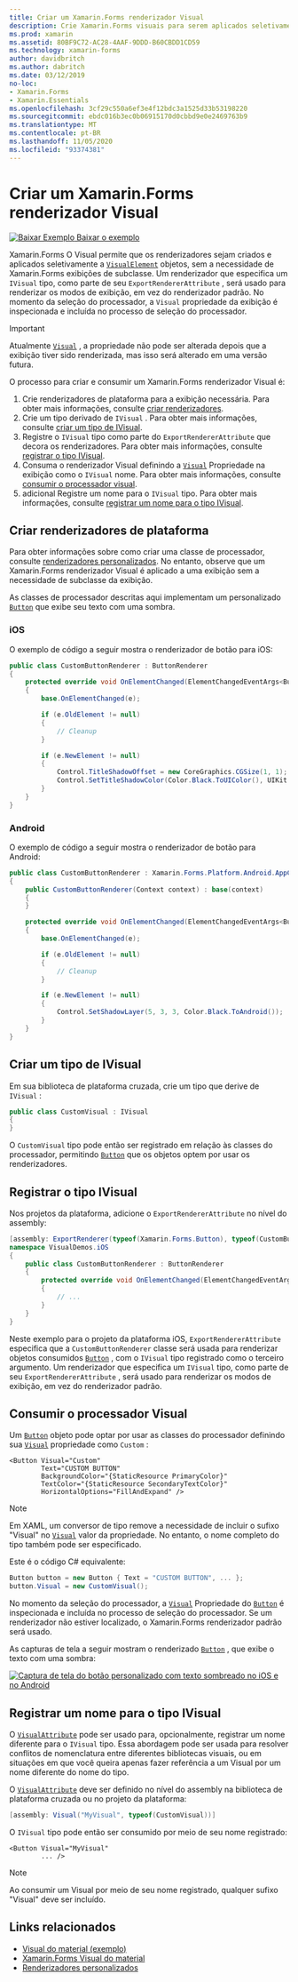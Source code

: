 ```yaml
---
title: Criar um Xamarin.Forms renderizador Visual
description: Crie Xamarin.Forms visuais para serem aplicados seletivamente a objetos visualelement, sem precisar de Xamarin.Forms exibições de subclasse.
ms.prod: xamarin
ms.assetid: 80BF9C72-AC28-4AAF-9DDD-B60CBDD1CD59
ms.technology: xamarin-forms
author: davidbritch
ms.author: dabritch
ms.date: 03/12/2019
no-loc:
- Xamarin.Forms
- Xamarin.Essentials
ms.openlocfilehash: 3cf29c550a6ef3e4f12bdc3a1525d33b53198220
ms.sourcegitcommit: ebdc016b3ec0b06915170d0cbbd9e0e2469763b9
ms.translationtype: MT
ms.contentlocale: pt-BR
ms.lasthandoff: 11/05/2020
ms.locfileid: "93374381"
---
```

# <a name="create-a-no-locxamarinforms-visual-renderer"></a>Criar um Xamarin.Forms renderizador Visual

[![Baixar Exemplo](~/media/shared/download.png) Baixar o exemplo](/samples/xamarin/xamarin-forms-samples/userinterface-visualdemos)

Xamarin.Forms O Visual permite que os renderizadores sejam criados e aplicados seletivamente a [`VisualElement`](xref:Xamarin.Forms.VisualElement) objetos, sem a necessidade de Xamarin.Forms exibições de subclasse. Um renderizador que especifica um `IVisual` tipo, como parte de seu `ExportRendererAttribute` , será usado para renderizar os modos de exibição, em vez do renderizador padrão. No momento da seleção do processador, a `Visual` propriedade da exibição é inspecionada e incluída no processo de seleção do processador.

> [!IMPORTANT]
> Atualmente [`Visual`](xref:Xamarin.Forms.VisualElement.Visual) , a propriedade não pode ser alterada depois que a exibição tiver sido renderizada, mas isso será alterado em uma versão futura.

O processo para criar e consumir um Xamarin.Forms renderizador Visual é:

1. Crie renderizadores de plataforma para a exibição necessária. Para obter mais informações, consulte [criar renderizadores](#create-platform-renderers).
1. Crie um tipo derivado de `IVisual` . Para obter mais informações, consulte [criar um tipo de IVisual](#create-an-ivisual-type).
1. Registre o `IVisual` tipo como parte do `ExportRendererAttribute` que decora os renderizadores. Para obter mais informações, consulte [registrar o tipo IVisual](#register-the-ivisual-type).
1. Consuma o renderizador Visual definindo a [`Visual`](xref:Xamarin.Forms.VisualElement.Visual) Propriedade na exibição como o `IVisual` nome. Para obter mais informações, consulte [consumir o processador visual](#consume-the-visual-renderer).
1. adicional Registre um nome para o `IVisual` tipo. Para obter mais informações, consulte [registrar um nome para o tipo IVisual](#register-a-name-for-the-ivisual-type).

## <a name="create-platform-renderers"></a>Criar renderizadores de plataforma

Para obter informações sobre como criar uma classe de processador, consulte [renderizadores personalizados](~/xamarin-forms/app-fundamentals/custom-renderer/index.md). No entanto, observe que um Xamarin.Forms renderizador Visual é aplicado a uma exibição sem a necessidade de subclasse da exibição.

As classes de processador descritas aqui implementam um personalizado [`Button`](xref:Xamarin.Forms.Button) que exibe seu texto com uma sombra.

### <a name="ios"></a>iOS

O exemplo de código a seguir mostra o renderizador de botão para iOS:

```csharp
public class CustomButtonRenderer : ButtonRenderer
{
    protected override void OnElementChanged(ElementChangedEventArgs<Button> e)
    {
        base.OnElementChanged(e);

        if (e.OldElement != null)
        {
            // Cleanup
        }

        if (e.NewElement != null)
        {
            Control.TitleShadowOffset = new CoreGraphics.CGSize(1, 1);
            Control.SetTitleShadowColor(Color.Black.ToUIColor(), UIKit.UIControlState.Normal);
        }
    }
}
```

### <a name="android"></a>Android

O exemplo de código a seguir mostra o renderizador de botão para Android:

```csharp
public class CustomButtonRenderer : Xamarin.Forms.Platform.Android.AppCompat.ButtonRenderer
{
    public CustomButtonRenderer(Context context) : base(context)
    {
    }

    protected override void OnElementChanged(ElementChangedEventArgs<Button> e)
    {
        base.OnElementChanged(e);

        if (e.OldElement != null)
        {
            // Cleanup
        }

        if (e.NewElement != null)
        {
            Control.SetShadowLayer(5, 3, 3, Color.Black.ToAndroid());
        }
    }
}
```

## <a name="create-an-ivisual-type"></a>Criar um tipo de IVisual

Em sua biblioteca de plataforma cruzada, crie um tipo que derive de `IVisual` :

```csharp
public class CustomVisual : IVisual
{
}
```

O `CustomVisual` tipo pode então ser registrado em relação às classes do processador, permitindo [`Button`](xref:Xamarin.Forms.Button) que os objetos optem por usar os renderizadores.

## <a name="register-the-ivisual-type"></a>Registrar o tipo IVisual

Nos projetos da plataforma, adicione o `ExportRendererAttribute` no nível do assembly:

```csharp
[assembly: ExportRenderer(typeof(Xamarin.Forms.Button), typeof(CustomButtonRenderer), new[] { typeof(CustomVisual) })]
namespace VisualDemos.iOS
{
    public class CustomButtonRenderer : ButtonRenderer
    {
        protected override void OnElementChanged(ElementChangedEventArgs<Button> e)
        {
            // ...
        }
    }
}
```

Neste exemplo para o projeto da plataforma iOS, `ExportRendererAttribute` especifica que a `CustomButtonRenderer` classe será usada para renderizar objetos consumidos [`Button`](xref:Xamarin.Forms.Button) , com o `IVisual` tipo registrado como o terceiro argumento. Um renderizador que especifica um `IVisual` tipo, como parte de seu `ExportRendererAttribute` , será usado para renderizar os modos de exibição, em vez do renderizador padrão.

## <a name="consume-the-visual-renderer"></a>Consumir o processador Visual

Um [`Button`](xref:Xamarin.Forms.Button) objeto pode optar por usar as classes do processador definindo sua [`Visual`](xref:Xamarin.Forms.VisualElement.Visual) propriedade como `Custom` :

```xaml
<Button Visual="Custom"
        Text="CUSTOM BUTTON"
        BackgroundColor="{StaticResource PrimaryColor}"
        TextColor="{StaticResource SecondaryTextColor}"
        HorizontalOptions="FillAndExpand" />
```

> [!NOTE]
> Em XAML, um conversor de tipo remove a necessidade de incluir o sufixo "Visual" no [`Visual`](xref:Xamarin.Forms.VisualElement.Visual) valor da propriedade. No entanto, o nome completo do tipo também pode ser especificado.

Este é o código C# equivalente:

```csharp
Button button = new Button { Text = "CUSTOM BUTTON", ... };
button.Visual = new CustomVisual();
```

No momento da seleção do processador, a [`Visual`](xref:Xamarin.Forms.VisualElement.Visual) Propriedade do [`Button`](xref:Xamarin.Forms.Button) é inspecionada e incluída no processo de seleção do processador. Se um renderizador não estiver localizado, o Xamarin.Forms renderizador padrão será usado.

As capturas de tela a seguir mostram o renderizado [`Button`](xref:Xamarin.Forms.Button) , que exibe o texto com uma sombra:

[![Captura de tela do botão personalizado com texto sombreado no iOS e no Android](material-visual-images/custom-button.png "Botão com texto de sombra")](material-visual-images/custom-button-large.png#lightbox)

## <a name="register-a-name-for-the-ivisual-type"></a>Registrar um nome para o tipo IVisual

O [`VisualAttribute`](xref:Xamarin.Forms.VisualAttribute) pode ser usado para, opcionalmente, registrar um nome diferente para o `IVisual` tipo. Essa abordagem pode ser usada para resolver conflitos de nomenclatura entre diferentes bibliotecas visuais, ou em situações em que você queira apenas fazer referência a um Visual por um nome diferente do nome do tipo.

O [`VisualAttribute`](xref:Xamarin.Forms.VisualAttribute) deve ser definido no nível do assembly na biblioteca de plataforma cruzada ou no projeto da plataforma:

```csharp
[assembly: Visual("MyVisual", typeof(CustomVisual))]
```

O `IVisual` tipo pode então ser consumido por meio de seu nome registrado:

```xaml
<Button Visual="MyVisual"
        ... />
```

> [!NOTE]
> Ao consumir um Visual por meio de seu nome registrado, qualquer sufixo "Visual" deve ser incluído.

## <a name="related-links"></a>Links relacionados

- [Visual do material (exemplo)](/samples/xamarin/xamarin-forms-samples/userinterface-visualdemos)
- [Xamarin.Forms Visual do material](material-visual.md)
- [Renderizadores personalizados](~/xamarin-forms/app-fundamentals/custom-renderer/index.md)
